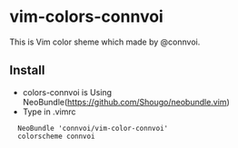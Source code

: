 vim-colors-connvoi
=================
This is Vim color sheme which made by @connvoi.

## Install
* colors-connvoi is Using NeoBundle(https://github.com/Shougo/neobundle.vim) 
* Type in .vimrc
```
  NeoBundle 'connvoi/vim-color-connvoi'  
  colorscheme connvoi
```
